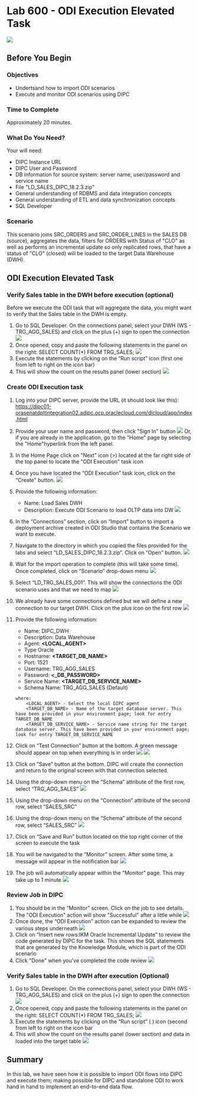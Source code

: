 # Lab 600 - ODI Execution Elevated Task 
![](images/600/image600_0.png)

## Before You Begin

### Objectives
-   Undertsand how to import ODI scenarios
-   Execute and monitor ODI scenarios using DIPC

### Time to Complete 
Approximately 20 minutes.

### What Do You Need?
Your will need:
- DIPC Instance URL
- DIPC User and Password
- DB information for source system: server name, user/password and service name
- File "LD\_SALES\_DIPC\_18.2.3.zip"
- General understanding of RDBMS and data integration concepts
- General understanding of ETL and data synchronization concepts
- SQL Developer

### Scenario
This scenario joins SRC\_ORDERS and SRC\_ORDER\_LINES in the SALES DB (source), aggregates the data, filters for ORDERS with Status of "CLO" as well as performs an incremental update so only replicated rows, that have a status of "CLO" (closed) will be loaded to the target Data Warehouse (DWH).


## ODI Execution Elevated Task

### Verify Sales table in the DWH before execution (optional)
Before we execute the ODI task that will aggregate the data, you might want to verify that the Sales table in the DWH is empty.
1.	Go to SQL Developer. On the connections panel, select your DWH (WS - TRG\_AGG\_SALES) and click on the plus (+) sign to open the connection 
![](images/600/image600_1.png)
2.	Once opened, copy and paste the following statements in the panel on the right:
SELECT COUNT(*) FROM TRG_SALES; 
![](images/600/image600_2.png)
3.	Execute the statements by clicking on the “Run script” icon (first one from left to right on the icon bar)
4.	This will show the count on the results panel (lower section) 
![](images/600/image600_3.png)


### Create ODI Execution task
1.	Log into your DIPC server, provide the URL (it should look like this): 
https://dipc01-orasenatdpltintegration02.adipc.ocp.oraclecloud.com/dicloud/app/index.html
2.	Provide your user name and password, then click "Sign In" button 
![](images/300/image300_2.png)
Or, if you are already in the application, go to the "Home" page by selecting the "Home"hyperlink from the left panel. 
3.	In the Home Page click on "Next" icon (>) located at the far right side of the top panel to locate the "ODI Execution" task icon 
4.	Once you have located the “ODI Execution” task icon, click on the “Create" button.  ![](images/600/image600_4p.png)
5.	Provide the following information:
	- Name:  Load Sales DWH
	- Description: Execute ODI Scenario to load OLTP data into DW 
	![](images/600/image600_5p.png)
6.	In the “Connections” section, click on “Import" button to import a deployment archive created in ODI Studio that contains the Scenario we want to execute.
7.	Navigate to the directory in which you copied the files provided for the labs and select “LD\_SALES\_DIPC\_18.2.3.zip”. Click on “Open” button. 
![](images/600/image600_6p.png)
8.	Wait for the import operation to complete (this will take some time). Once completed, click on “Scenario” drop-down menu 
![](images/600/image600_7p.png)
9.	Select “LD\_TRG\_SALES\_001”. This will show the connections the ODI scenario uses and that we need to map 
![](images/600/image600_8p.png)
10.	We already have some connections defined but we will define a new connection to our target DWH. Click on the plus icon on the first row 
![](images/600/image600_9p.png)
11.	Provide the following information:
	- Name: DIPC_DWH
	- Description: Data Warehouse
	- Agent: **\<LOCAL_AGENT\>**
	- Type Oracle
	- Hostname: **\<TARGET_DB_NAME\>**
	- Port: 1521
	- Username: TRG_AGG_SALES
	- Password: **\<_DB_PASSWORD\>**
	- Service Name: **\<TARGET_DB_SERVICE_NAME\>**
	- Schema Name: TRG_AGG_SALES (Default)
	```
	where:
		<LOCAL_AGENT> - Select the local DIPC agent
		<TARGET_DB_NAME> - Name of the target database server. This have been provided in your environment page; look for entry TARGET_DB_NAME
    	<TARGET_DB_SERVICE_NAME> - Service name string for the target database server. This have been provided in your environment page; look for entry TARGET_DB_SERVICE_NAME
	```
12.	Click on “Test Connection” button at the bottom. A green message should appear on top when everything is in order 
![](images/600/image600_010.png)
![](images/600/image600_110.png)

13.	Click on “Save” button at the bottom. DIPC will create the connection and return to the original screen with that connection selected.
14.	Using the drop-down menu on the “Schema” attribute of the first row, select “TRG\_AGG\_SALES” 
![](images/600/image600_12p.png)
15.	Using the drop-down menu on the “Connection” attribute of the second row, select “SALES\_SRC”
16.	Using the drop-down menu on the “Schema” attribute of the second row, select “SALES\_SRC” 
![](images/600/image600_13p.png)
17.	Click on “Save and Run” button located on the top right corner of the screen to execute the task
18.	You will be navigated to the “Monitor” screen. After some time, a message will appear in the notification bar 
![](images/600/image600_14.png)
19.	The job will automatically appear within the "Monitor" page. This may take up to 1 minute 
![](images/600/image600_15.png)


### Review Job in DIPC
1.	You should be in the “Monitor” screen. Click on the job to see details. The "ODI Execution" action will show "Successful" after a little while 
![](images/600/image600_16p.png)
2.	Once done, the “ODI Execution” action can be expanded to review the various steps underneath 
![](images/600/image600_17p.png)
3.	Click on “Insert new rows:IKM Oracle Incremental Update” to review the code generated by DIPC for the task. This shows the SQL statements that are generated by the Knowledge Module, which is part of the ODI scenario
4.	Click "Done" when you’ve completed the code review 
![](images/600/image600_18.png)


### Verify Sales table in the DWH after execution (Optional)
1.	Go to SQL Developer. On the connections panel, select your DWH (WS - TRG\_AGG\_SALES) and click on the plus (+) sign to open the connection 
![](images/600/image600_1.png)
2.	Once opened, copy and paste the following statements in the panel on the right:
SELECT COUNT(*) FROM TRG\_SALES;
![](images/600/image600_2.png)
3.	Execute the statements by clicking on the “Run script” ( ) icon (second from left to right on the icon bar
4.	This will show the count on the results panel (lower section) and data in loaded into the target table
![](images/600/image600_19.png)


## Summary
In this lab, we have seen how it is possible to import ODI flows into DIPC and execute them; making possible for DIPC and standalone ODI to work hand in hand to implement an end-to-end data flow.
